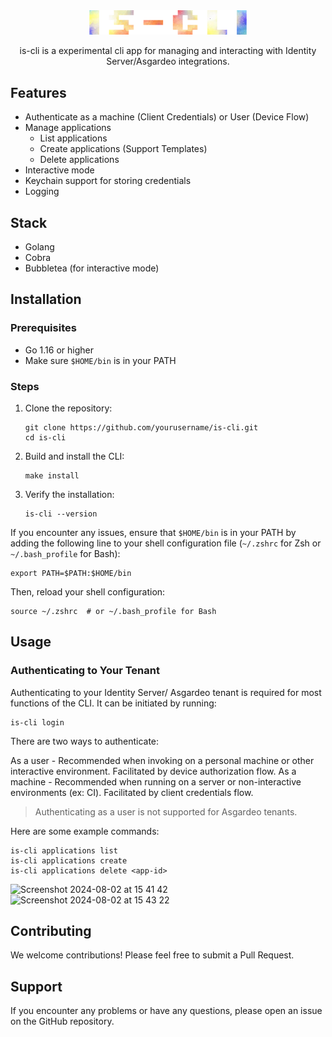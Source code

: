 <div align="center">

<picture>
  <source media="(prefers-color-scheme: light)" srcset="/docs/is-cli.png">
  <img alt="is cli logo" src="/docs/is-cli.png" width="50%" height="50%">
</picture>

is-cli is a experimental cli app for managing and interacting with Identity Server/Asgardeo integrations.

</div>

## Features
- Authenticate as a machine (Client Credentials) or User (Device Flow)
- Manage applications
  - List applications
  - Create applications (Support Templates)
  - Delete applications
- Interactive mode
- Keychain support for storing credentials
- Logging

## Stack
- Golang
- Cobra
- Bubbletea (for interactive mode)

## Installation

### Prerequisites

- Go 1.16 or higher
- Make sure `$HOME/bin` is in your PATH

### Steps

1. Clone the repository:
   ```
   git clone https://github.com/yourusername/is-cli.git
   cd is-cli
   ```

2. Build and install the CLI:
   ```
   make install
   ```

3. Verify the installation:
   ```
   is-cli --version
   ```

If you encounter any issues, ensure that `$HOME/bin` is in your PATH by adding the following line to your shell configuration file (`~/.zshrc` for Zsh or `~/.bash_profile` for Bash):

```
export PATH=$PATH:$HOME/bin
```

Then, reload your shell configuration:
```
source ~/.zshrc  # or ~/.bash_profile for Bash
```

## Usage

### Authenticating to Your Tenant

Authenticating to your Identity Server/ Asgardeo tenant is required for most functions of the CLI. It can be initiated by running:
```
is-cli login
```

There are two ways to authenticate:

As a user - Recommended when invoking on a personal machine or other interactive environment. Facilitated by device authorization flow.
As a machine - Recommended when running on a server or non-interactive environments (ex: CI). Facilitated by client credentials flow.

> Authenticating as a user is not supported for Asgardeo tenants.

Here are some example commands:

```
is-cli applications list
is-cli applications create
is-cli applications delete <app-id>
```

![Screenshot 2024-08-02 at 15 41 42](https://github.com/user-attachments/assets/c76a1b8e-740a-4ad7-a014-1a880b5a4f16)
![Screenshot 2024-08-02 at 15 43 22](https://github.com/user-attachments/assets/ebc9f872-65c7-4609-bd7f-926af2bac076)

## Contributing

We welcome contributions! Please feel free to submit a Pull Request.

## Support

If you encounter any problems or have any questions, please open an issue on the GitHub repository.


